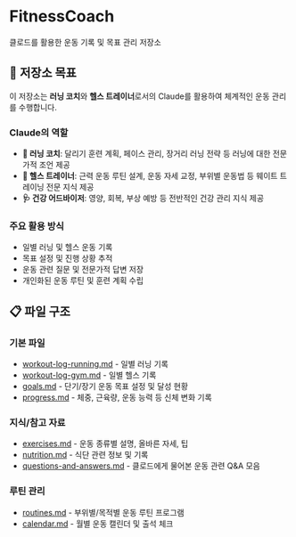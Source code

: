 # FitnessCoach
클로드를 활용한 운동 기록 및 목표 관리 저장소

## 🎯 저장소 목표

이 저장소는 **러닝 코치**와 **헬스 트레이너**로서의 Claude를 활용하여 체계적인 운동 관리를 수행합니다.

### Claude의 역할
- **🏃 러닝 코치**: 달리기 훈련 계획, 페이스 관리, 장거리 러닝 전략 등 러닝에 대한 전문가적 조언 제공
- **💪 헬스 트레이너**: 근력 운동 루틴 설계, 운동 자세 교정, 부위별 운동법 등 웨이트 트레이닝 전문 지식 제공
- **🩺 건강 어드바이저**: 영양, 회복, 부상 예방 등 전반적인 건강 관리 지식 제공

### 주요 활용 방식
- 일별 러닝 및 헬스 운동 기록
- 목표 설정 및 진행 상황 추적
- 운동 관련 질문 및 전문가적 답변 저장
- 개인화된 운동 루틴 및 훈련 계획 수립

## 📋 파일 구조

### 기본 파일
- [workout-log-running.md](workout-log-running.md) - 일별 러닝 기록
- [workout-log-gym.md](workout-log-gym.md) - 일별 헬스 기록
- [goals.md](goals.md) - 단기/장기 운동 목표 설정 및 달성 현황
- [progress.md](progress.md) - 체중, 근육량, 운동 능력 등 신체 변화 기록

### 지식/참고 자료
- [exercises.md](exercises.md) - 운동 종류별 설명, 올바른 자세, 팁
- [nutrition.md](nutrition.md) - 식단 관련 정보 및 기록
- [questions-and-answers.md](questions-and-answers.md) - 클로드에게 물어본 운동 관련 Q&A 모음

### 루틴 관리
- [routines.md](routines.md) - 부위별/목적별 운동 루틴 프로그램
- [calendar.md](calendar.md) - 월별 운동 캘린더 및 출석 체크
